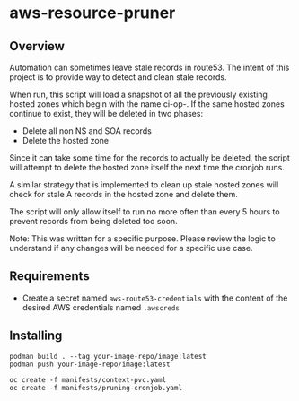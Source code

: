# aws-resource-pruner

## Overview

Automation can sometimes leave stale records in route53.  The intent of this project
is to provide way to detect and clean stale records.

When run, this script will load a snapshot of all the previously existing hosted zones which begin with the name ci-op-.
If the same hosted zones continue to exist, they will be deleted in two phases:

- Delete all non NS and SOA records
- Delete the hosted zone

Since it can take some time for the records to actually be deleted, the script will attempt to delete the hosted zone itself the next time the cronjob runs.

A similar strategy that is implemented to clean up stale hosted zones will check for stale A records in the hosted zone and delete them.

The script will only allow itself to run no more often than every 5 hours to prevent records from being deleted too soon.

Note: This was written for a specific purpose.  Please review the logic to understand if any changes will be needed for a specific use case.

## Requirements

- Create a secret named `aws-route53-credentials` with the content of the desired AWS credentials named `.awscreds`


## Installing

~~~
podman build . --tag your-image-repo/image:latest
podman push your-image-repo/image:latest

oc create -f manifests/context-pvc.yaml
oc create -f manifests/pruning-cronjob.yaml
~~~

